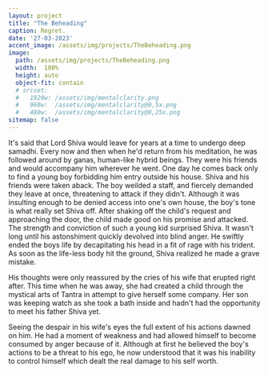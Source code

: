 ```yaml
---
layout: project
title: "The Beheading"
caption: Regret.
date: '27-03-2023'
accent_image: /assets/img/projects/TheBeheading.png   
image: 
  path: /assets/img/projects/TheBeheading.png  
  width:  100%
  height: auto
  object-fit: contain
  # srcset: 
  #   1920w: /assets/img/mentalclarity.png
  #   960w:  /assets/img/mentalclarity@0,5x.png
  #   480w:  /assets/img/mentalclarity@0,25x.png
sitemap: false
---
```


 It's said that Lord Shiva would leave for years at a time to undergo deep samadhi. Every now and then when he'd return from his meditation, he was followed around by ganas, human-like hybrid beings. They were his friends and would accompany him wherever he went. 
 One day he comes back only to find a young boy forbidding him entry outside his house. Shiva and his friends were taken aback. The boy weilded a staff, and fiercely demanded they leave at once, threatening to attack if they didn't. Although it was insulting enough to be denied access into one's own house, the boy's tone is what really set Shiva off. After shaking off the child's request and approaching the door, the child made good on his promise and attacked. The strength and conviction of such a young kid surprised Shiva. It wasn't long until his astonshiment quickly devolved into blind anger.
 He swiftly ended the boys life by decapitating his head in a fit of rage with his trident. 
 As soon as the life-less body hit the ground, Shiva realized he made a grave mistake. 

 
 His thoughts were only reassured by the cries of his wife that erupted right after. This time when he was away, she had created a child through the mystical arts of Tantra in attempt to give herself some company. Her son was keeping watch as she took a bath inside and hadn't had the opportunity to meet his father Shiva yet.


 
 Seeing the despair in his wife's eyes the full extent of his actions dawned on him. He had a moment of weakness and had allowed himself to become consumed by anger because of it. 
 Although at first he believed the boy's actions to be a threat to his ego, he now understood that it was his inability to control himself which dealt the real damage to his self worth. 
 
  